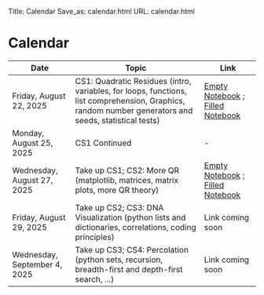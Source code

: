 Title: Calendar
Save_as: calendar.html
URL: calendar.html

# Calendar

| Date                     | Topic                                    | Link |
|--------------------------|------------------------------------------|------|
| Friday, August 22, 2025  | CS1: Quadratic Residues (intro, variables, for loops, functions, list comprehension, Graphics, random number generators and seeds, statistical tests)  | [Empty Notebook](static/notebooks/CS01-LegendreSymbols-Empty.ipynb) ; [Filled Notebook](static/notebooks/CS01-LegendreSymbols-Empty.ipynb) |
| Monday, August 25, 2025  | CS1 Continued                       | -
| Wednesday, August 27, 2025 | Take up CS1; CS2: More QR (matplotlib, matrices, matrix plots, more QR theory)   | [Empty Notebook](static/notebooks/CS02-MoreQR-Empty.ipynb) ; [Filled Notebook](static/notebooks/CS02-MoreQR.ipynb) |
| Friday, August 29, 2025  | Take up CS2; CS3:  DNA Visualization (python lists and dictionaries, correlations, coding principles)    | Link coming soon |
| Wednesday, September 4, 2025 | Take up CS3; CS4:  Percolation (python sets, recursion, breadth-first and depth-first search, ...)                                      | Link coming soon |

